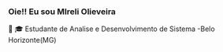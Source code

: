###  Oie!! Eu sou MIreli Olieveira

📌 🎓 Estudante de Analise e Desenvolvimento de Sistema -Belo Horizonte(MG)

  
 
